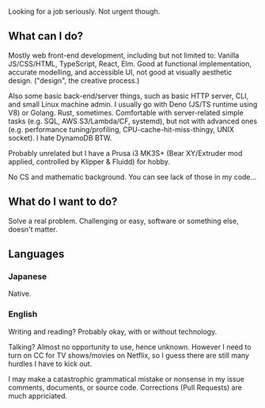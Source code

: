 Looking for a job seriously. Not urgent though.

## What can I do?

Mostly web front-end development, including but not limited to: Vanilla JS/CSS/HTML, TypeScript, React, Elm.
Good at functional implementation, accurate modelling, and accessible UI, not good at visually aesthetic design. ("design", the creative process.)

Also some basic back-end/server things, such as basic HTTP server, CLI, and small Linux machine admin.
I usually go with Deno (JS/TS runtime using V8) or Golang. Rust, sometimes.
Comfortable with server-related simple tasks (e.g. SQL, AWS S3/Lambda/CF, systemd), but not with advanced ones (e.g. performance tuning/profiling, CPU-cache-hit-miss-thingy, UNIX socket).
I hate DynamoDB BTW.

Probably unrelated but I have a Prusa i3 MK3S+ (Bear XY/Extruder mod applied, controlled by Klipper & Fluidd) for hobby.

No CS and mathematic background.
You can see lack of those in my code...

## What do I want to do?

Solve a real problem.
Challenging or easy, software or something else, doesn't matter.

## Languages

### Japanese

Native.

### English

Writing and reading? Probably okay, with or without technology.

Talking? Almost no opportunity to use, hence unknown.
However I need to turn on CC for TV shows/movies on Netflix, so I guess there are still many hurdles I have to kick out.

I may make a catastrophic grammatical mistake or nonsense in my issue comments, documents, or source code.
Corrections (Pull Requests) are much appriciated.
